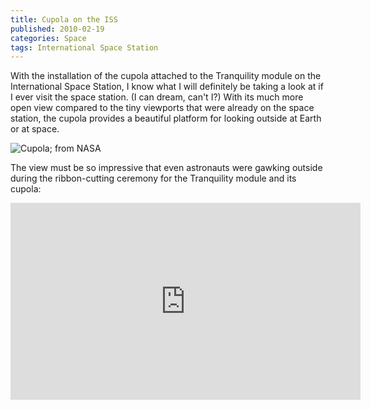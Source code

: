```yaml
---
title: Cupola on the ISS
published: 2010-02-19
categories: Space
tags: International Space Station
---
```


With the installation of the cupola attached to the Tranquility module on the
International Space Station, I know what I will definitely be taking a look at if I ever
visit the space station.  (I can dream, can't I?)  With its much more open view compared
to the tiny viewports that were already on the space station, the cupola provides a
beautiful platform for looking outside at Earth or at space.

<!--more-->

![Cupola; from [NASA](https://www.nasa.gov/multimedia/imagegallery/image_feature_1594.html)](cupola.jpg)

The view must be so impressive that even astronauts were gawking outside during the
ribbon-cutting ceremony for the Tranquility module and its cupola:

<div class="embedded-video">
<iframe width="560" height="315" src="https://www.youtube.com/embed/rO45KoVPsxk" title="YouTube video player" frameborder="0" allow="accelerometer; autoplay; clipboard-write; encrypted-media; gyroscope; picture-in-picture; web-share" allowfullscreen></iframe>
</div>
